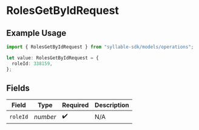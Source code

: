 # RolesGetByIdRequest

## Example Usage

```typescript
import { RolesGetByIdRequest } from "syllable-sdk/models/operations";

let value: RolesGetByIdRequest = {
  roleId: 338159,
};
```

## Fields

| Field              | Type               | Required           | Description        |
| ------------------ | ------------------ | ------------------ | ------------------ |
| `roleId`           | *number*           | :heavy_check_mark: | N/A                |